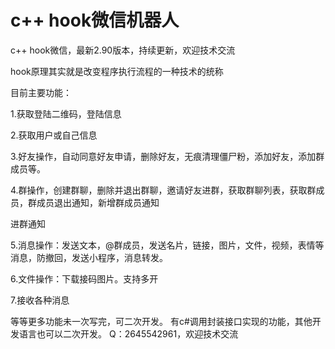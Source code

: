 # c++ hook微信机器人
c++ hook微信，最新2.90版本，持续更新，欢迎技术交流

hook原理其实就是改变程序执行流程的一种技术的统称

目前主要功能：

1.获取登陆二维码，登陆信息

2.获取用户或自己信息

3.好友操作，自动同意好友申请，删除好友，无痕清理僵尸粉，添加好友，添加群成员等。

4.群操作，创建群聊，删除并退出群聊，邀请好友进群，获取群聊列表，获取群成员，群成员退出通知，新增群成员通知

进群通知

5.消息操作：发送文本，@群成员，发送名片，链接，图片，文件，视频，表情等消息，防撤回，发送小程序，消息转发。

6.文件操作：下载接码图片。支持多开

7.接收各种消息

等等更多功能未一次写完，可二次开发。 有c#调用封装接口实现的功能，其他开发语言也可以二次开发。 Q：2645542961，欢迎技术交流

